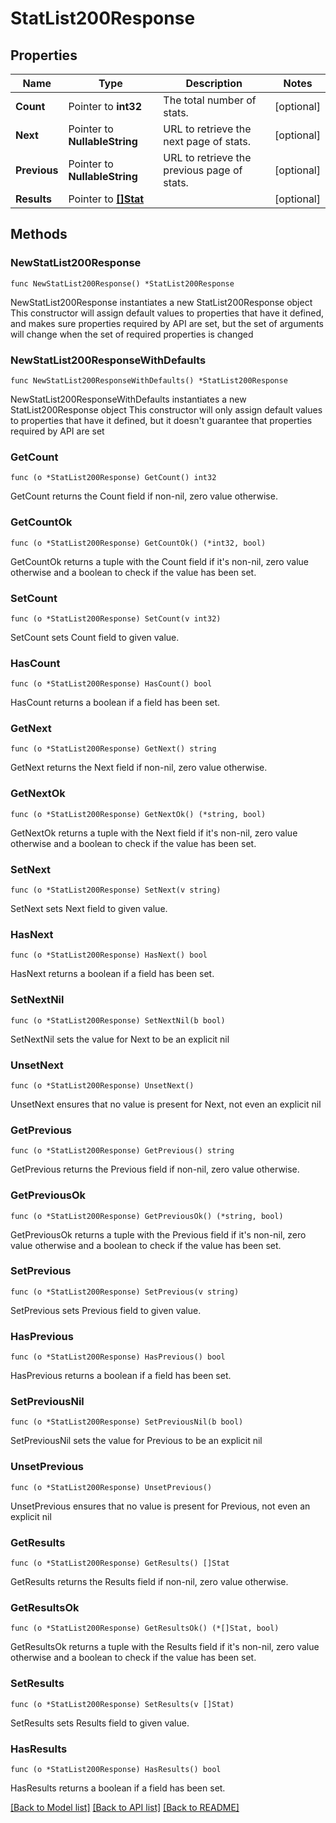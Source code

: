 # StatList200Response

## Properties

Name | Type | Description | Notes
------------ | ------------- | ------------- | -------------
**Count** | Pointer to **int32** | The total number of stats. | [optional] 
**Next** | Pointer to **NullableString** | URL to retrieve the next page of stats. | [optional] 
**Previous** | Pointer to **NullableString** | URL to retrieve the previous page of stats. | [optional] 
**Results** | Pointer to [**[]Stat**](Stat.md) |  | [optional] 

## Methods

### NewStatList200Response

`func NewStatList200Response() *StatList200Response`

NewStatList200Response instantiates a new StatList200Response object
This constructor will assign default values to properties that have it defined,
and makes sure properties required by API are set, but the set of arguments
will change when the set of required properties is changed

### NewStatList200ResponseWithDefaults

`func NewStatList200ResponseWithDefaults() *StatList200Response`

NewStatList200ResponseWithDefaults instantiates a new StatList200Response object
This constructor will only assign default values to properties that have it defined,
but it doesn't guarantee that properties required by API are set

### GetCount

`func (o *StatList200Response) GetCount() int32`

GetCount returns the Count field if non-nil, zero value otherwise.

### GetCountOk

`func (o *StatList200Response) GetCountOk() (*int32, bool)`

GetCountOk returns a tuple with the Count field if it's non-nil, zero value otherwise
and a boolean to check if the value has been set.

### SetCount

`func (o *StatList200Response) SetCount(v int32)`

SetCount sets Count field to given value.

### HasCount

`func (o *StatList200Response) HasCount() bool`

HasCount returns a boolean if a field has been set.

### GetNext

`func (o *StatList200Response) GetNext() string`

GetNext returns the Next field if non-nil, zero value otherwise.

### GetNextOk

`func (o *StatList200Response) GetNextOk() (*string, bool)`

GetNextOk returns a tuple with the Next field if it's non-nil, zero value otherwise
and a boolean to check if the value has been set.

### SetNext

`func (o *StatList200Response) SetNext(v string)`

SetNext sets Next field to given value.

### HasNext

`func (o *StatList200Response) HasNext() bool`

HasNext returns a boolean if a field has been set.

### SetNextNil

`func (o *StatList200Response) SetNextNil(b bool)`

 SetNextNil sets the value for Next to be an explicit nil

### UnsetNext
`func (o *StatList200Response) UnsetNext()`

UnsetNext ensures that no value is present for Next, not even an explicit nil
### GetPrevious

`func (o *StatList200Response) GetPrevious() string`

GetPrevious returns the Previous field if non-nil, zero value otherwise.

### GetPreviousOk

`func (o *StatList200Response) GetPreviousOk() (*string, bool)`

GetPreviousOk returns a tuple with the Previous field if it's non-nil, zero value otherwise
and a boolean to check if the value has been set.

### SetPrevious

`func (o *StatList200Response) SetPrevious(v string)`

SetPrevious sets Previous field to given value.

### HasPrevious

`func (o *StatList200Response) HasPrevious() bool`

HasPrevious returns a boolean if a field has been set.

### SetPreviousNil

`func (o *StatList200Response) SetPreviousNil(b bool)`

 SetPreviousNil sets the value for Previous to be an explicit nil

### UnsetPrevious
`func (o *StatList200Response) UnsetPrevious()`

UnsetPrevious ensures that no value is present for Previous, not even an explicit nil
### GetResults

`func (o *StatList200Response) GetResults() []Stat`

GetResults returns the Results field if non-nil, zero value otherwise.

### GetResultsOk

`func (o *StatList200Response) GetResultsOk() (*[]Stat, bool)`

GetResultsOk returns a tuple with the Results field if it's non-nil, zero value otherwise
and a boolean to check if the value has been set.

### SetResults

`func (o *StatList200Response) SetResults(v []Stat)`

SetResults sets Results field to given value.

### HasResults

`func (o *StatList200Response) HasResults() bool`

HasResults returns a boolean if a field has been set.


[[Back to Model list]](../README.md#documentation-for-models) [[Back to API list]](../README.md#documentation-for-api-endpoints) [[Back to README]](../README.md)


